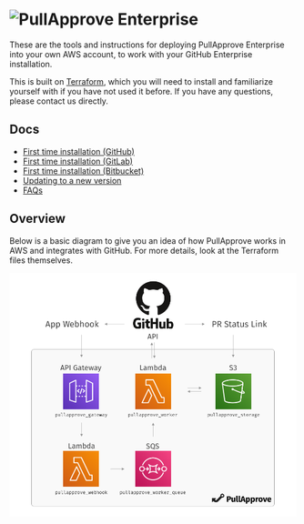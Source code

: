# ![PullApprove Enterprise](https://www.pullapprove.com/static/img/logos/pullapprove-enterprise.svg)

These are the tools and instructions for deploying PullApprove Enterprise into your own AWS account,
to work with your GitHub Enterprise installation.

This is built on [Terraform](https://www.terraform.io),
which you will need to install and familiarize yourself with if you have not used it before.
If you have any questions,
please contact us directly.

## Docs

- [First time installation (GitHub)](docs/install.md)
- [First time installation (GitLab)](docs/install-gitlab.md)
- [First time installation (Bitbucket)](docs/install-bitbucket.md)
- [Updating to a new version](docs/update.md)
- [FAQs](docs/faqs.md)

## Overview

Below is a basic diagram to give you an idea of how
PullApprove works in AWS and integrates with GitHub.
For more details, look at the Terraform files themselves.

![PullApprove Enterprise AWS](docs/img/pullapprove-enterprise-aws.png)
